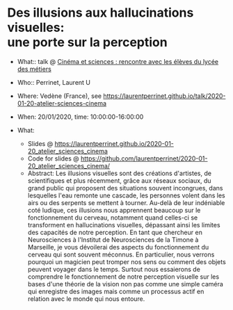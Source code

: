 # Des illusions aux hallucinations visuelles: <BR> une porte sur la perception

* What:: talk @ [Cinéma et sciences : rencontre avec les élèves du lycée des métiers](https://laurentperrinet.github.io/2020-01-20_atelier_sciences_cinema/)
* Who:: Perrinet, Laurent U
* Where: Vedène (France), see https://laurentperrinet.github.io/talk/2020-01-20-atelier-sciences-cinema
* When: 20/01/2020, time: 10:00:00-16:00:00

* What:
  * Slides @ https://laurentperrinet.github.io/2020-01-20_atelier_sciences_cinema
  * Code for slides @ https://github.com/laurentperrinet/2020-01-20_atelier_sciences_cinema/
  * Abstract: Les illusions visuelles sont des créations d'artistes, de scientifiques et plus récemment, grâce aux réseaux sociaux, du grand public qui proposent des situations souvent incongrues, dans lesquelles l'eau remonte une cascade, les personnes volent dans les airs ou des serpents se mettent à tourner. Au-delà de leur indéniable coté ludique, ces illusions nous apprennent beaucoup sur le fonctionnement du cerveau, notamment quand celles-ci se transforment en hallucinations visuelles, dépassant ainsi les limites des capacités de notre perception. En tant que chercheur en Neurosciences à l'Institut de Neurosciences de la Timone à Marseille, je vous dévoilerai des aspects du fonctionnement du cerveau qui sont souvent méconnus. En particulier, nous verrons pourquoi un magicien peut tromper nos sens ou comment des objets peuvent voyager dans le temps. Surtout nous essaierons de comprendre le fonctionnement de notre perception visuelle sur les bases d'une théorie de la vision non pas comme une simple caméra qui enregistre des images mais comme un processus actif en relation avec le monde qui nous entoure.

